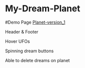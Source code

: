 # My-Dream-Planet

#Demo Page
[Planet-version_1](https://jacky0707.github.io/My-Dream-Planet/public/html/homePage.html)

Header & Footer

Hover UFOs

Spinning dream buttons

Able to delete dreams on planet
